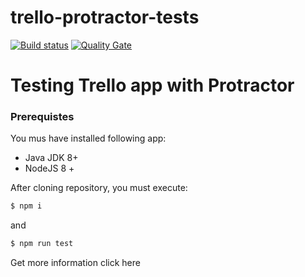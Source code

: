 # trello-protractor-tests

[![Build status](https://travis-ci.com/AT-08/trello-protractor-tests.svg?branch=develop)](https://travis-ci.com/AT-08/trello-protractor-tests) 
[![Quality Gate](https://sonarcloud.io/api/project_badges/measure?project=AT-08_trello-protractor-tests&metric=alert_status)](https://sonarcloud.io/dashboard/index/AT-08_trello-protractor-tests)

# Testing Trello app with Protractor

### Prerequistes

You mus have installed following app:

* Java JDK 8+
* NodeJS 8 +

After cloning repository, you must execute:

```javascript
$ npm i
```

and

```javascript
$ npm run test
```

Get more information click here
